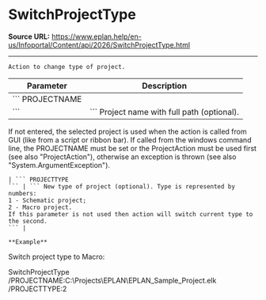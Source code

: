 # SwitchProjectType

**Source URL:** https://www.eplan.help/en-us/Infoportal/Content/api/2026/SwitchProjectType.html

---

```
Action to change type of project.
```

  

| Parameter | Description |
| --- | --- |
| ``` PROJECTNAME ``` | ``` Project name with full path (optional). If not entered, the selected  project is used when the action is called from GUI (like from a script or ribbon bar).  If called from the windows command line, the PROJECTNAME must be set or the ProjectAction must be used first (see also "ProjectAction"), otherwise an exception is thrown (see also "System.ArgumentException"). ``` |
| ``` PROJECTTYPE ``` | ``` New type of project (optional). Type is represented by numbers:  1 - Schematic project;  2 - Macro project.  If this parameter is not used then action will switch current type to the second. ``` |

**Example**

```
Switch project type to Macro:

SwitchProjectType /PROJECTNAME:C:\Projects\EPLAN\EPLAN_Sample_Project.elk /PROJECTTYPE:2
```
